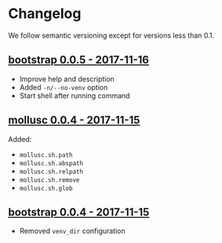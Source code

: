 # Changelog

We follow semantic versioning except for versions less than 0.1.


## [bootstrap 0.0.5 - 2017-11-16](https://github.com/bachew/mollusc/commit/494afcadb49b25086f88bee78f470fbe67273cb7)

- Improve help and description
- Added `-n/--no-venv` option
- Start shell after running command


## [mollusc 0.0.4 - 2017-11-15](https://github.com/bachew/mollusc/commit/04a2343bcbfb960b9407fcd059af07b6a8248b90)

Added:

- `mollusc.sh.path`
- `mollusc.sh.abspath`
- `mollusc.sh.relpath`
- `mollusc.sh.remove`
- `mollusc.sh.glob`


## [bootstrap 0.0.4 - 2017-11-15](https://github.com/bachew/mollusc/commit/04a2343bcbfb960b9407fcd059af07b6a8248b90)

- Removed `venv_dir` configuration

